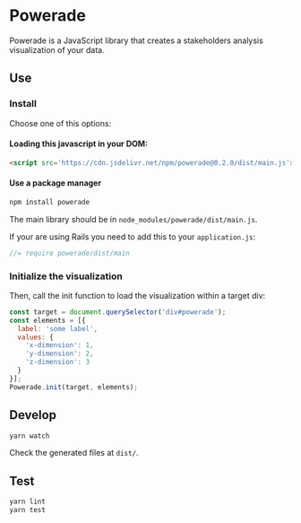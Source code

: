 # Powerade

Powerade is a JavaScript library that creates a stakeholders analysis visualization of your data.

## Use

### Install

Choose one of this options:

#### Loading this javascript in your DOM:

```html
<script src='https://cdn.jsdelivr.net/npm/powerade@0.2.0/dist/main.js'></script>
```

#### Use a package manager

```sh
npm install powerade
```

The main library should be in `node_modules/powerade/dist/main.js`.

If your are using Rails you need to add this to your `application.js`:

```javascript
//= require powerade/dist/main
```

### Initialize the visualization

Then, call the init function to load the visualization within a target div:

```javascript
const target = document.querySelector('div#powerade');
const elements = [{
  label: 'some label',
  values: {
    'x-dimension': 1,
    'y-dimension': 2,
    'z-dimension': 3
  }
}];
Powerade.init(target, elements);
```

## Develop

```sh
yarn watch
```

Check the generated files at `dist/`.

## Test

```sh
yarn lint
yarn test
```
